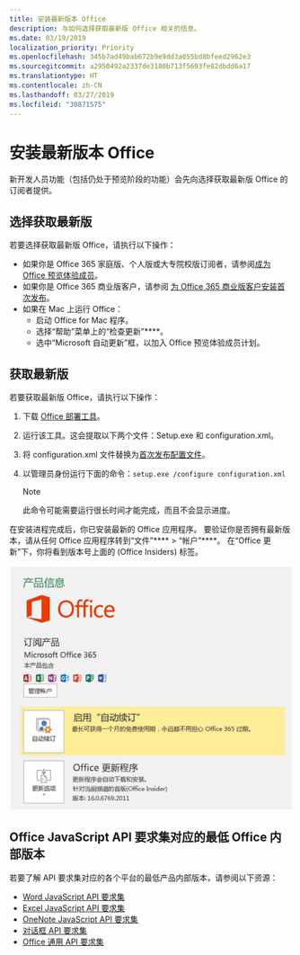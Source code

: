 ```yaml
---
title: 安装最新版本 Office
description: 与如何选择获取最新版 Office 相关的信息。
ms.date: 03/19/2019
localization_priority: Priority
ms.openlocfilehash: 345b7ad49bab672b9e9dd3a055bd8bfeed2962e3
ms.sourcegitcommit: a2950492a2337de3180b713f5693fe82dbdd6a17
ms.translationtype: HT
ms.contentlocale: zh-CN
ms.lasthandoff: 03/27/2019
ms.locfileid: "30871575"
---
```

# <a name="install-the-latest-version-of-office"></a>安装最新版本 Office

新开发人员功能（包括仍处于预览阶段的功能）会先向选择获取最新版 Office 的订阅者提供。

## <a name="opt-in-to-getting-the-latest-builds"></a>选择获取最新版

若要选择获取最新版 Office，请执行以下操作：

- 如果你是 Office 365 家庭版、个人版或大专院校版订阅者，请参阅[成为 Office 预览体验成员](https://products.office.com/office-insider)。
- 如果你是 Office 365 商业版客户，请参阅 [为 Office 365 商业版客户安装首次发布](https://support.office.com/article/Install-the-First-Release-build-for-Office-365-for-business-customers-4dd8ba40-73c0-4468-b778-c7b744d03ead)。
- 如果在 Mac 上运行 Office：
    - 启动 Office for Mac 程序。
    - 选择“帮助”菜单上的“检查更新”****。
    - 选中“Microsoft 自动更新”框，以加入 Office 预览体验成员计划。

## <a name="get-the-latest-build"></a>获取最新版

若要获取最新版 Office，请执行以下操作：

1. 下载 [Office 部署工具](https://www.microsoft.com/download/details.aspx?id=49117)。
2. 运行该工具。这会提取以下两个文件：Setup.exe 和 configuration.xml。
3. 将 configuration.xml 文件替换为[首次发布配置文件](https://raw.githubusercontent.com/OfficeDev/Office-Add-in-Commands-Samples/master/Tools/FirstReleaseConfig/configuration.xml)。
4. 以管理员身份运行下面的命令：`setup.exe /configure configuration.xml`

    > [!NOTE]
    > 此命令可能需要运行很长时间才能完成，而且不会显示进度。

在安装进程完成后，你已安装最新的 Office 应用程序。 要验证你是否拥有最新版本，请从任何 Office 应用程序转到“文件”**** > “帐户”****。 在“Office 更新”下，你将看到版本号上面的 (Office Insiders) 标签。

![显示产品信息的屏幕截图（带有 Office Insiders 标签）](../images/office-insiders.png)

## <a name="minimum-office-builds-for-office-javascript-api-requirement-sets"></a>Office JavaScript API 要求集对应的最低 Office 内部版本

若要了解 API 要求集对应的各个平台的最低产品内部版本，请参阅以下资源：

- [Word JavaScript API 要求集](/office/dev/add-ins/reference/requirement-sets/word-api-requirement-sets)
- [Excel JavaScript API 要求集](/office/dev/add-ins/reference/requirement-sets/excel-api-requirement-sets)
- [OneNote JavaScript API 要求集](/office/dev/add-ins/reference/requirement-sets/onenote-api-requirement-sets)
- [对话框 API 要求集](/office/dev/add-ins/reference/requirement-sets/dialog-api-requirement-sets)
- [Office 通用 API 要求集](/office/dev/add-ins/reference/requirement-sets/office-add-in-requirement-sets)
